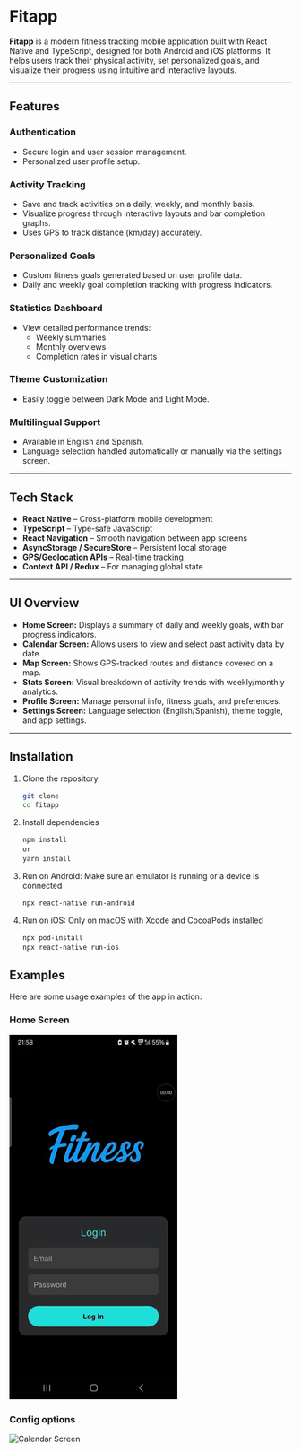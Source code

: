 # Fitapp

**Fitapp** is a modern fitness tracking mobile application built with React Native and TypeScript, designed for both Android and iOS platforms. 
It helps users track their physical activity, set personalized goals, and visualize their progress using intuitive and interactive layouts.

---

## Features

### Authentication
- Secure login and user session management.
- Personalized user profile setup.

### Activity Tracking
- Save and track activities on a daily, weekly, and monthly basis.
- Visualize progress through interactive layouts and bar completion graphs.
- Uses GPS to track distance (km/day) accurately.

### Personalized Goals
- Custom fitness goals generated based on user profile data.
- Daily and weekly goal completion tracking with progress indicators.

### Statistics Dashboard
- View detailed performance trends:
  - Weekly summaries
  - Monthly overviews
  - Completion rates in visual charts

### Theme Customization
- Easily toggle between Dark Mode and Light Mode.

### Multilingual Support
- Available in English and Spanish.
- Language selection handled automatically or manually via the settings screen.

---

##  Tech Stack

- **React Native** – Cross-platform mobile development
- **TypeScript** – Type-safe JavaScript
- **React Navigation** – Smooth navigation between app screens
- **AsyncStorage / SecureStore** – Persistent local storage
- **GPS/Geolocation APIs** – Real-time tracking
- **Context API / Redux** – For managing global state

---

## UI Overview

- **Home Screen:** Displays a summary of daily and weekly goals, with bar progress indicators.
- **Calendar Screen:** Allows users to view and select past activity data by date.
- **Map Screen:** Shows GPS-tracked routes and distance covered on a map.
- **Stats Screen:** Visual breakdown of activity trends with weekly/monthly analytics.
- **Profile Screen:** Manage personal info, fitness goals, and preferences.
- **Settings Screen:** Language selection (English/Spanish), theme toggle, and app settings.

---

##  Installation

1. Clone the repository
   ```bash
   git clone
   cd fitapp
   ```
2. Install dependencies
   ```bash
   npm install
   or
   yarn install
   ```

3. Run on Android:
   Make sure an emulator is running or a device is connected
   ```bash
   npx react-native run-android
   ```

4. Run on iOS:
   Only on macOS with Xcode and CocoaPods installed
   ```bash
   npx pod-install
   npx react-native run-ios
   ```
## Examples

Here are some usage examples of the app in action:

### Home Screen
![Home Screen](images/home.gif)

### Config options
![Calendar Screen](images/config.gif)


